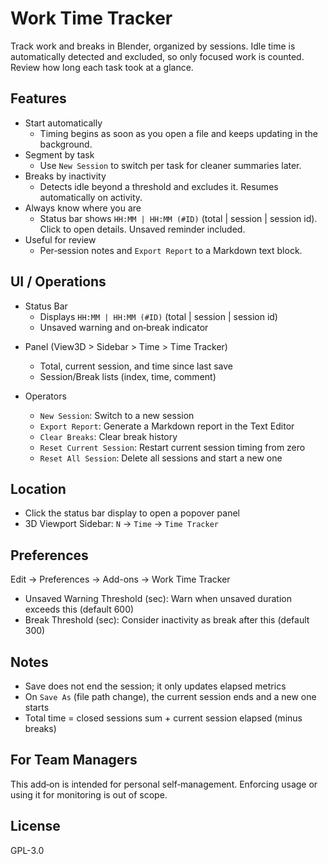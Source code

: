 # Work Time Tracker

Track work and breaks in Blender, organized by sessions. Idle time is automatically detected and excluded, so only focused work is counted. Review how long each task took at a glance.

## Features

- Start automatically
  - Timing begins as soon as you open a file and keeps updating in the background.
- Segment by task
  - Use `New Session` to switch per task for cleaner summaries later.
- Breaks by inactivity
  - Detects idle beyond a threshold and excludes it. Resumes automatically on activity.
- Always know where you are
  - Status bar shows `HH:MM | HH:MM (#ID)` (total | session | session id). Click to open details. Unsaved reminder included.
- Useful for review
  - Per‑session notes and `Export Report` to a Markdown text block.

## UI / Operations

<!-- ![Status Bar](docs/images/statusbar.png) -->
- Status Bar
  - Displays `HH:MM | HH:MM (#ID)` (total | session | session id)
  - Unsaved warning and on‑break indicator

<!-- ![Panel](docs/images/panel.png) -->
- Panel (View3D > Sidebar > Time > Time Tracker)
  - Total, current session, and time since last save
  - Session/Break lists (index, time, comment)

- Operators
  - `New Session`: Switch to a new session
  - `Export Report`: Generate a Markdown report in the Text Editor
  - `Clear Breaks`: Clear break history
  - `Reset Current Session`: Restart current session timing from zero
  - `Reset All Session`: Delete all sessions and start a new one

## Location

- Click the status bar display to open a popover panel
- 3D Viewport Sidebar: `N` → `Time` → `Time Tracker`

## Preferences

Edit → Preferences → Add-ons → Work Time Tracker

- Unsaved Warning Threshold (sec): Warn when unsaved duration exceeds this (default 600)
- Break Threshold (sec): Consider inactivity as break after this (default 300)

## Notes

- Save does not end the session; it only updates elapsed metrics
- On `Save As` (file path change), the current session ends and a new one starts
- Total time = closed sessions sum + current session elapsed (minus breaks)

## For Team Managers

This add‑on is intended for personal self‑management. Enforcing usage or using it for monitoring is out of scope.

## License

GPL-3.0
